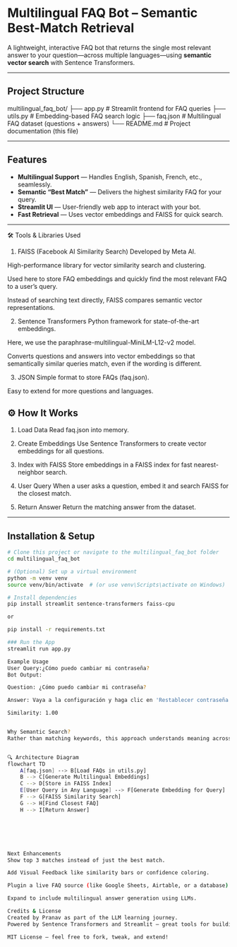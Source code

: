 # ​ Multilingual FAQ Bot – Semantic Best-Match Retrieval

A lightweight, interactive FAQ bot that returns the single most relevant answer to your question—across multiple languages—using **semantic vector search** with Sentence Transformers.

---

##  Project Structure


multilingual_faq_bot/
├── app.py # Streamlit frontend for FAQ queries
├── utils.py # Embedding-based FAQ search logic
├── faq.json # Multilingual FAQ dataset (questions + answers)
└── README.md # Project documentation (this file)


---

##  Features

-  **Multilingual Support** — Handles English, Spanish, French, etc., seamlessly.
-  **Semantic “Best Match”** — Delivers the highest similarity FAQ for your query.
-  **Streamlit UI** — User-friendly web app to interact with your bot.
-  **Fast Retrieval** — Uses vector embeddings and FAISS for quick search.

---

🛠 Tools & Libraries Used
1. FAISS (Facebook AI Similarity Search)
Developed by Meta AI.

High-performance library for vector similarity search and clustering.

Used here to store FAQ embeddings and quickly find the most relevant FAQ to a user’s query.

Instead of searching text directly, FAISS compares semantic vector representations.

2. Sentence Transformers
Python framework for state-of-the-art embeddings.

Here, we use the paraphrase-multilingual-MiniLM-L12-v2 model.

Converts questions and answers into vector embeddings so that semantically similar queries match, even if the wording is different.

3. JSON
Simple format to store FAQs (faq.json).

Easy to extend for more questions and languages.

##  ⚙️ How It Works
1. Load Data
    Read faq.json into memory.

2. Create Embeddings
    Use Sentence Transformers to create vector embeddings for all questions.

3. Index with FAISS
    Store embeddings in a FAISS index for fast nearest-neighbor search.

4. User Query
    When a user asks a question, embed it and search FAISS for the closest match.

5. Return Answer
    Return the matching answer from the dataset.


---

##  Installation & Setup

```bash
# Clone this project or navigate to the multilingual_faq_bot folder
cd multilingual_faq_bot

# (Optional) Set up a virtual environment
python -m venv venv
source venv/bin/activate  # (or use venv\Scripts\activate on Windows)

# Install dependencies
pip install streamlit sentence-transformers faiss-cpu

or 

pip install -r requirements.txt

### Run the App
streamlit run app.py

Example Usage
User Query:¿Cómo puedo cambiar mi contraseña?
Bot Output:

Question: ¿Cómo puedo cambiar mi contraseña?

Answer: Vaya a la configuración y haga clic en 'Restablecer contraseña'.

Similarity: 1.00


Why Semantic Search?
Rather than matching keywords, this approach understands meaning across languages. So even phrasing or languages change, the FAQ with the closest semantic intent is returned.


🔍 Architecture Diagram
flowchart TD
    A[faq.json] --> B[Load FAQs in utils.py]
    B --> C[Generate Multilingual Embeddings]
    C --> D[Store in FAISS Index]
    E[User Query in Any Language] --> F[Generate Embedding for Query]
    F --> G[FAISS Similarity Search]
    G --> H[Find Closest FAQ]
    H --> I[Return Answer]






Next Enhancements
Show top 3 matches instead of just the best match.

Add Visual Feedback like similarity bars or confidence coloring.

Plugin a live FAQ source (like Google Sheets, Airtable, or a database).

Expand to include multilingual answer generation using LLMs.

Credits & License
Created by Pranav as part of the LLM learning journey.
Powered by Sentence Transformers and Streamlit — great tools for building semantic apps.

MIT License — feel free to fork, tweak, and extend!